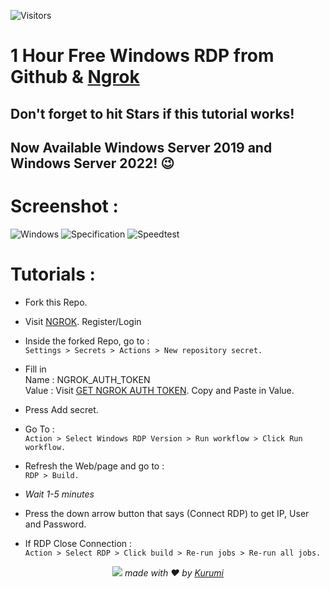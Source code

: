 ![Visitors](https://api.visitorbadge.io/api/visitors?path=https%3A%2F%2Fgithub.com%2Farakurumi%2FFree-RDP&label=Visitors&labelColor=%23d9e3f0&countColor=%23697689&style=flat&labelStyle=none)
# 1 Hour Free Windows RDP from Github & [Ngrok](https://ngrok.com/)
## Don't forget to hit Stars if this tutorial works!
## Now Available Windows Server 2019 and Windows Server 2022! 😉

# Screenshot :
![Windows](https://rimuru.cloud/api/raw/?path=/img/windows.png)
![Specification](https://rimuru.cloud/api/raw/?path=/img/spesification.png)
![Speedtest](https://rimuru.cloud/api/raw/?path=/img/speedtest.png)

# Tutorials :

+ Fork this Repo.

+ Visit [NGROK](https://dashboard.ngrok.com). Register/Login

+ Inside the forked Repo, go to :\
   ```Settings > Secrets > Actions > New repository secret.```

+ Fill in \
Name : NGROK_AUTH_TOKEN \
Value : Visit [GET NGROK AUTH TOKEN](https://dashboard.ngrok.com/auth/your-authtoken). Copy and Paste in Value.

+ Press Add secret.

+ Go To :\
```Action > Select Windows RDP Version > Run workflow > Click Run workflow.```

+ Refresh the Web/page and go to :\
```RDP > Build.```

+ *Wait 1-5 minutes*

+ Press the down arrow button that says (Connect RDP) to get IP, User and Password.

+ If RDP Close Connection : \
```Action > Select RDP > Click build > Re-run jobs > Re-run all jobs.```

<div align="center">
  <img src="https://raw.githubusercontent.com/arakurumi/onedrive-vercel-index/1516fcf8655e5e141cdb88b28bf475b4f566a667/public/footer.png" />
  <em>made with ❤️ by <a href="https://github.com/arakurumi">Kurumi</a></em>
</div>
